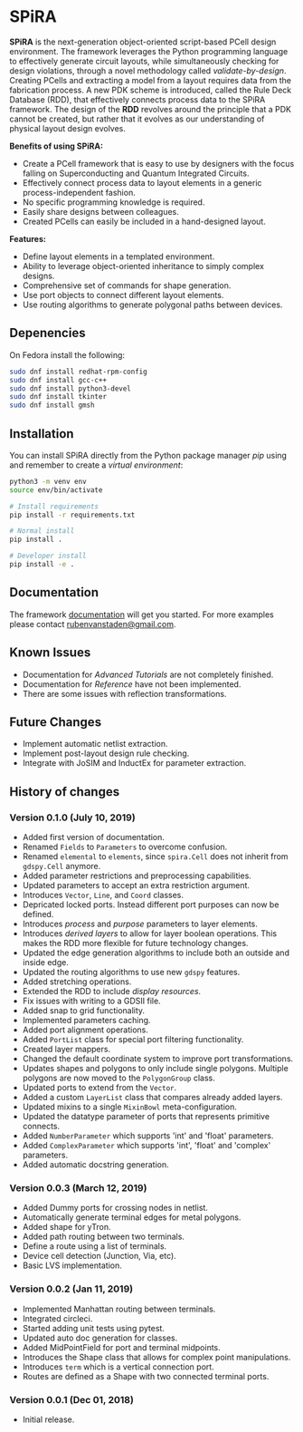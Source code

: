 # SPiRA

**SPiRA** is the next-generation object-oriented script-based PCell design environment.
The framework leverages the Python programming language to effectively generate circuit layouts,
while simultaneously checking for design violations, through a novel methodology called *validate-by-design*. 
Creating PCells and extracting a model from a layout requires data from the fabrication process. 
A new PDK scheme is introduced, called the Rule Deck Database (RDD), that effectively connects
process data to the SPiRA framework. The design of the **RDD** revolves around the principle that
a PDK cannot be created, but rather that it evolves as our understanding of physical layout design evolves.

**Benefits of using SPiRA:**

* Create a PCell framework that is easy to use by designers with the focus falling on Superconducting and Quantum Integrated Circuits.
* Effectively connect process data to layout elements in a generic process-independent fashion.
* No specific programming knowledge is required.
* Easily share designs between colleagues.
* Created PCells can easily be included in a hand-designed layout.

**Features:**

* Define layout elements in a templated environment.
* Ability to leverage object-oriented inheritance to simply complex designs.
* Comprehensive set of commands for shape generation.
* Use port objects to connect different layout elements.
* Use routing algorithms to generate polygonal paths between devices.

## Depenencies

On Fedora install the following:

```bash
sudo dnf install redhat-rpm-config
sudo dnf install gcc-c++
sudo dnf install python3-devel
sudo dnf install tkinter
sudo dnf install gmsh
```

## Installation

You can install SPiRA directly from the Python package manager *pip* using and remember to create a *virtual environment*:

```bash
python3 -m venv env
source env/bin/activate

# Install requirements
pip install -r requirements.txt

# Normal install
pip install .

# Developer install
pip install -e .
```

## Documentation

The framework [documentation](https://spira.readthedocs.io/en/latest/) will get you started.
For more examples please contact <rubenvanstaden@gmail.com>.

## Known Issues
* Documentation for *Advanced Tutorials* are not completely finished.
* Documentation for *Reference* have not been implemented.
* There are some issues with reflection transformations.

## Future Changes
* Implement automatic netlist extraction.
* Implement post-layout design rule checking.
* Integrate with JoSIM and InductEx for parameter extraction.

## History of changes

### Version 0.1.0 (July 10, 2019)
* Added first version of documentation.
* Renamed ``Fields`` to ``Parameters`` to overcome confusion.
* Renamed ``elemental`` to ``elements``, since ``spira.Cell`` does not inherit from ``gdspy.Cell`` anymore.
* Added parameter restrictions and preprocessing capabilities.
* Updated parameters to accept an extra restriction argument.
* Introduces ``Vector``, ``Line``, and ``Coord`` classes.
* Depricated locked ports. Instead different port purposes can now be defined.
* Introduces *process* and *purpose* parameters to layer elements.
* Introduces *derived layers* to allow for layer boolean operations. This makes the RDD more flexible for future technology changes.
* Updated the edge generation algorithms to include both an outside and inside edge.
* Updated the routing algorithms to use new ``gdspy`` features.
* Added stretching operations.
* Extended the RDD to include *display resources*.
* Fix issues with writing to a GDSII file.
* Added snap to grid functionality.
* Implemented parameters caching.
* Added port alignment operations.
* Added `PortList` class for special port filtering functionality.
* Created layer mappers.
* Changed the default coordinate system to improve port transformations.
* Updates shapes and polygons to only include single polygons. Multiple polygons are now moved to the ``PolygonGroup`` class.
* Updated ports to extend from the ``Vector``.
* Added a custom ``LayerList`` class that compares already added layers.
* Updated mixins to a single ``MixinBowl`` meta-configuration.
* Updated the datatype parameter of ports that represents primitive connects.
* Added ``NumberParameter`` which supports 'int' and 'float' parameters.
* Added ``ComplexParameter`` which supports 'int', 'float' and 'complex' parameters.
* Added automatic docstring generation.

### Version 0.0.3 (March 12, 2019)
* Added Dummy ports for crossing nodes in netlist.
* Automatically generate terminal edges for metal polygons.
* Added shape for yTron.
* Added path routing between two terminals.
* Define a route using a list of terminals.
* Device cell detection (Junction, Via, etc).
* Basic LVS implementation.

### Version 0.0.2 (Jan 11, 2019)
* Implemented Manhattan routing between terminals.
* Integrated circleci.
* Started adding unit tests using pytest.
* Updated auto doc generation for classes.
* Added MidPointField for port and terminal midpoints.
* Introduces the Shape class that allows for complex point manipulations.
* Introduces `term` which is a vertical connection port.
* Routes are defined as a Shape with two connected terminal ports.

### Version 0.0.1 (Dec 01, 2018)
* Initial release.
